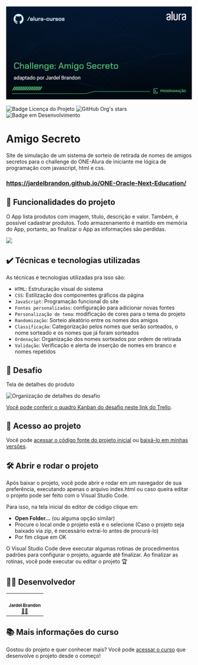 
![Capa do Projeto](assets/capa-amigo_secreto-jardel.png)

![Badge Licença do Projeto](https://img.shields.io/github/license/alura-cursos/android-com-kotlin-personalizando-ui)
![GitHub Org's stars](https://img.shields.io/github/stars/camilafernanda?style=social)
![Badge em Desenvolvimento](http://img.shields.io/static/v1?label=STATUS&message=EM%20DESENVOLVIMENTO&color=GREEN&style=for-the-badge)

# Amigo Secreto

Site de simulação de um sistema de sorteio de retirada de nomes de amigos secretos para o challenge do ONE-Alura de iniciante me lógica de programação com javascript, html e css.

### https://jardelbrandon.github.io/ONE-Oracle-Next-Education/

## 🔨 Funcionalidades do projeto

O App lista produtos com imagem, título, descrição e valor. Também, é possível cadastrar produtos. Todo armazenamento é mantido em memória do App, portanto, ao finalizar o App as informações são perdidas.

![](assets/challenge-amigo_secreto-jardel.gif)

## ✔️ Técnicas e tecnologias utilizadas

As técnicas e tecnologias utilizadas pra isso são:

- `HTML`: Estruturação visual do sistema
- `CSS`: Estilização dos componentes gráficos da página
- `JavaScript`: Programação funcional do site
- `Fontes personalizadas`: configuração para adicionar novas fontes
- `Personalização de tema`: modificação de cores para o tema do projeto
- `Randomização`: Sorteio aleatório entre os nomes dos amigos
- `Classificação`: Categorização pelos nomes que serão sorteados, o nome sorteado e os nomes que já foram sorteados
- `Ordenação`: Organização dos nomes sorteados por ordem de retirada
- `Validação`: Verificação e alerta de inserção de nomes em branco e nomes repetidos 

## 🎯 Desafio

Tela de detalhes do produto

![Organização de detalhes do desafio](assets/challenge-amigo_secreto-trello.gif)

[Você pode conferir o quadro Kanban do desafio neste link do Trello](https://trello.com/b/pKFrkRfb/trello-challenge-amigo-secreto-pt#).

## 📁 Acesso ao projeto

Você pode [acessar o código fonte do projeto inicial](https://github.com/Oracle-Next-Education/challenge-amigo-secreto_pt) ou [baixá-lo em minhas versões](https://github.com/alura-cursos/android-com-kotlin-personalizando-ui/archive/refs/heads/projeto-inicial.zip).

## 🛠️ Abrir e rodar o projeto

Após baixar o projeto, você pode abrir e rodar em um navegador de sua preferência, executando apenas o arquivo index.html ou caso queira editar o projeto pode ser feito com o Visual Studio Code.

Para isso, na tela inicial do editor de código clique em:

- **Open Folder...** (ou alguma opção similar)
- Procure o local onde o projeto está e o selecione (Caso o projeto seja baixado via zip, é necessário extraí-lo antes de procurá-lo)
- Por fim clique em OK

O Visual Studio Code deve executar algumas rotinas de procedimentos padrões para configurar o projeto, aguarde até finalizar. Ao finalizar as rotinas, você pode executar ou editar o projeto 🏆 

## 👨‍💻 Desenvolvedor

<table>
  <tr>
    <td align="center"><a href="https://github.com/JardelBrandon"><img style="border-radius: 50%;" src="https://avatars.githubusercontent.com/u/25730081?v=4" width="100px;" alt=""/><br /><sub><b>Jardel Brandon</b></sub></a><br /><a href="https://github.com/JardelBrandon" title="Jardel">👨‍🚀</a></td>
  </tr>
</table>

## 📚 Mais informações do curso

Gostou do projeto e quer conhecer mais? Você pode [acessar o curso](https://cursos.alura.com.br/course/logica-programacao-challenge-amigo-secreto) que desenvolve o projeto desde o começo!

